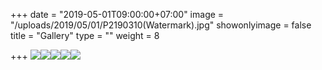+++
date = "2019-05-01T09:00:00+07:00"
image = "/uploads/2019/05/01/P2190310(Watermark).jpg"
showonlyimage = false
title = "Gallery"
type = ""
weight = 8

+++
![](/uploads/2019/05/01/P2060275_1(Watermark).jpg)![](/uploads/2019/05/01/P2050240_1(Edited-WaterMark).jpg)![](/uploads/2019/05/01/P2060340(WaterMark).jpg)![](/uploads/2019/05/01/P2180298(WaterMark).jpg)![](/uploads/2019/05/01/P2190310(Watermark).jpg)
